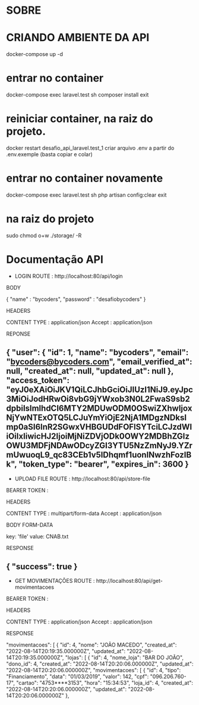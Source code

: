 # SOBRE

# CRIANDO AMBIENTE DA API

docker-compose up -d

# entrar no container
docker-compose exec laravel.test sh
composer install
exit

# reiniciar container, na raiz do projeto.
docker restart desafio_api_laravel.test_1
criar arquivo .env a partir do .env.exemple (basta copiar e colar)

# entrar no container novamente
docker-compose exec laravel.test sh
php artisan config:clear
exit

# na raiz do projeto
sudo chmod o+w ./storage/ -R


# Documentação API
- LOGIN
ROUTE : http://localhost:80/api/login

BODY

{
    "name" : "bycoders",
    "password" : "desafiobycoders"
}

HEADERS

CONTENT TYPE : application/json
Accept : application/json

REPONSE

{
    "user": {
        "id": 1,
        "name": "bycoders",
        "email": "bycoders@bycoders.com",
        "email_verified_at": null,
        "created_at": null,
        "updated_at": null
    },
    "access_token": "eyJ0eXAiOiJKV1QiLCJhbGciOiJIUzI1NiJ9.eyJpc3MiOiJodHRwOi8vbG9jYWxob3N0L2FwaS9sb2dpbiIsImlhdCI6MTY2MDUwODM0OSwiZXhwIjoxNjYwNTExOTQ5LCJuYmYiOjE2NjA1MDgzNDksImp0aSI6InR2SGwxVHBGUDdFOFlSYTciLCJzdWIiOiIxIiwicHJ2IjoiMjNiZDVjODk0OWY2MDBhZGIzOWU3MDFjNDAwODcyZGI3YTU5NzZmNyJ9.YZrmUwuoqL9_qc83CEb1v5IDhqmf1uonINwzhFozIBk",
    "token_type": "bearer",
    "expires_in": 3600
}
--------------------------------------------------------------------------
- UPLOAD FILE
ROUTE : http://localhost:80/api/store-file

BEARER TOKEN : 

HEADERS

CONTENT TYPE : multipart/form-data
Accept : application/json

BODY FORM-DATA

key: 'file'
value: CNAB.txt

RESPONSE

{
    "success": true
}
---------------------------------------------------------------------------
- GET MOVIMENTAÇÕES
ROUTE : http://localhost:80/api/get-movimentacoes

BEARER TOKEN : 

HEADERS

CONTENT TYPE : application/json
Accept : application/json

RESPONSE

"movimentacoes": [
        {
            "id": 4,
            "nome": "JOÃO MACEDO",
            "created_at": "2022-08-14T20:19:35.000000Z",
            "updated_at": "2022-08-14T20:19:35.000000Z",
            "lojas": [
                {
                    "id": 4,
                    "nome_loja": "BAR DO JOÃO",
                    "dono_id": 4,
                    "created_at": "2022-08-14T20:20:06.000000Z",
                    "updated_at": "2022-08-14T20:20:06.000000Z",
                    "movimentacoes": [
                        {
                            "id": 4,
                            "tipo": "Financiamento",
                            "data": "01/03/2019",
                            "valor": 142,
                            "cpf": "096.206.760-17",
                            "cartao": "4753****3153",
                            "hora": "15:34:53",
                            "loja_id": 4,
                            "created_at": "2022-08-14T20:20:06.000000Z",
                            "updated_at": "2022-08-14T20:20:06.000000Z"
                        }, 





